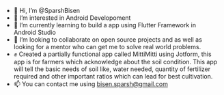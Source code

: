 - 👋 Hi, I’m @SparshBisen
- 👀 I’m interested in Android Developoment    
- 🌱 I’m currently learning to build a app using Flutter Framework in Android Studio
- 💞️ I’m looking to collaborate on open source projects and as well as looking for a mentor who can get me to solve real world problems.
-  :fist_raised: Created a partially functional app called MittiMitti using Jotform, this app is for farmers which acknowledge about the soil condition. This app will tell the basic needs of soil like, water needed, quantity of fertilizer required and other important ratios which can lead for best cultivation. 
- 📫 You can contact me using bisen.sparsh@gmail.com 

<!---
SparshBisen/SparshBisen is a ✨ special ✨ repository because its `README.md` (this file) appears on your GitHub profile.
You can click the Preview link to take a look at your changes.
--->
